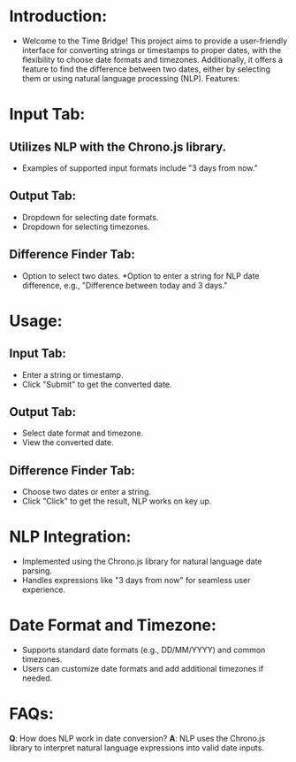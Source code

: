 # Introduction:

* Welcome to the Time Bridge! This project aims to provide a user-friendly interface for converting strings or timestamps to proper dates, with the flexibility to choose date formats and timezones. Additionally, it offers a feature to find the difference between two dates, either by selecting them or using natural language processing (NLP).
Features:

# Input Tab:

## Utilizes NLP with the Chrono.js library.
* Examples of supported input formats include "3 days from now."
## Output Tab:

* Dropdown for selecting date formats.
* Dropdown for selecting timezones.
## Difference Finder Tab:

* Option to select two dates.
*Option to enter a string for NLP date difference, e.g., "Difference between today and 3 days."

# Usage:

## Input Tab:

* Enter a string or timestamp.
* Click "Submit" to get the converted date.
## Output Tab:

* Select date format and timezone.
* View the converted date.
## Difference Finder Tab:

* Choose two dates or enter a string.
* Click "Click" to get the result, NLP works on key up.

# NLP Integration:

* Implemented using the Chrono.js library for natural language date parsing.
* Handles expressions like "3 days from now" for seamless user experience.
# Date Format and Timezone:

* Supports standard date formats (e.g., DD/MM/YYYY) and common timezones.
* Users can customize date formats and add additional timezones if needed.

# FAQs:

**Q**: How does NLP work in date conversion?
**A**: NLP uses the Chrono.js library to interpret natural language expressions into valid date inputs.
